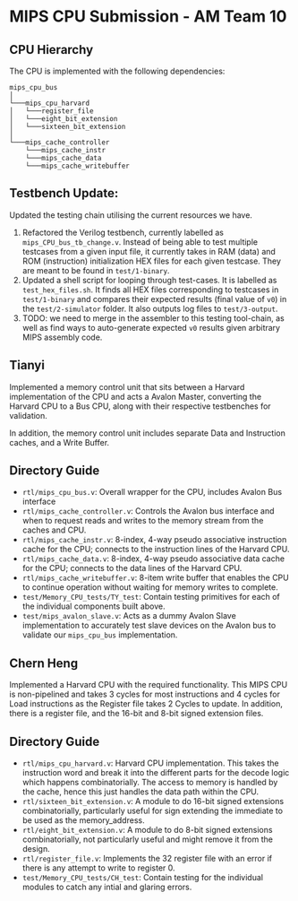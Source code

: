 # MIPS CPU Submission - AM Team 10

## CPU Hierarchy
The CPU is implemented with the following dependencies:
```
mips_cpu_bus
│ 
└───mips_cpu_harvard
│   └───register_file
│   └───eight_bit_extension
│   └───sixteen_bit_extension
│   
└───mips_cache_controller
    └───mips_cache_instr
    └───mips_cache_data
    └───mips_cache_writebuffer
```

## Testbench Update:
Updated the testing chain utilising the current resources we have.
1. Refactored the Verilog testbench, currently labelled as `mips_CPU_bus_tb_change.v`. Instead of being able to test multiple testcases from a given input file, it currently takes in RAM (data) and ROM (instruction) initialization HEX files for each given testcase.
They are meant to be found in `test/1-binary`.
1. Updated a shell script for looping through test-cases. It is labelled as `test_hex_files.sh`. It finds all HEX files corresponding to testcases in `test/1-binary` and compares their expected results (final value of `v0`) in the `test/2-simulator` folder. It also outputs log files to `test/3-output`.
2. TODO: we need to merge in the assembler to this testing tool-chain, as well as find ways to auto-generate expected `v0` results given arbitrary MIPS assembly code.

## Tianyi
Implemented a memory control unit that sits between a Harvard implementation of the CPU and acts a Avalon Master, converting the Harvard CPU to a Bus CPU, along with their respective testbenches for validation.

In addition, the memory control unit includes separate Data and Instruction caches, and a Write Buffer.

## Directory Guide
- `rtl/mips_cpu_bus.v`: Overall wrapper for the CPU, includes Avalon Bus interface
- `rtl/mips_cache_controller.v`: Controls the Avalon bus interface and when to request reads and writes to the memory stream from the caches and CPU.
- `rtl/mips_cache_instr.v`: 8-index, 4-way pseudo associative instruction cache for the CPU; connects to the instruction lines of the Harvard CPU.
- `rtl/mips_cache_data.v`: 8-index, 4-way pseudo associative data cache for the CPU; connects to the data lines of the Harvard CPU.
- `rtl/mips_cache_writebuffer.v`: 8-item write buffer that enables the CPU to continue operation without waiting for memory writes to complete.
- `test/Memory_CPU_tests/TY_test`: Contain testing primitives for each of the individual components built above.
- `test/mips_avalon_slave.v`: Acts as a dummy Avalon Slave implementation to accurately test slave devices on the Avalon bus to validate our `mips_cpu_bus` implementation.

## Chern Heng
Implemented a Harvard CPU with the required functionality. This MIPS CPU is non-pipelined and takes 3 cycles for most instructions and 4 cycles for Load instructions as the Register file takes 2 Cycles to update. In addition, there is a register file, and the 16-bit and 8-bit signed extension files.

## Directory Guide
- `rtl/mips_cpu_harvard.v`: Harvard CPU implementation. This takes the instruction word and break it into the different parts for the decode logic which happens combinatorially. 
			    The access to memory is handled by the cache, hence this just handles the data path within the CPU.
- `rtl/sixteen_bit_extension.v`: A module to do 16-bit signed extensions combinatorially, particularly useful for sign extending the immediate to be used as the memory_address.
- `rtl/eight_bit_extension.v`: A module to do 8-bit signed extensions combinatorially, not particularly useful and might remove it from the design.
- `rtl/register_file.v`: Implements the 32 register file with an error if there is any attempt to write to register 0.
- `test/Memory_CPU_tests/CH_test`: Contain testing for the individual modules to catch any intial and glaring errors.

